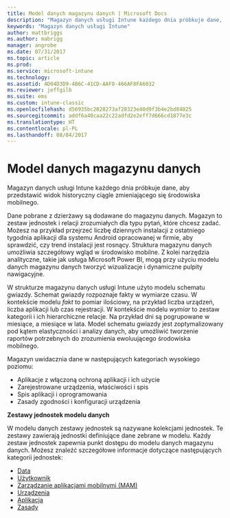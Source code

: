 ```yaml
---
title: Model danych magazynu danych | Microsoft Docs
description: "Magazyn danych usługi Intune każdego dnia próbkuje dane, aby przedstawić widok historyczny ciągle zmieniającego się środowiska mobilnego."
keywords: "Magazyn danych usługi Intune"
author: mattbriggs
ms.author: mabrigg
manager: angrobe
ms.date: 07/31/2017
ms.topic: article
ms.prod: 
ms.service: microsoft-intune
ms.technology: 
ms.assetid: 4D04D3D9-4B6C-41CD-AAF8-466AF8FA6032
ms.reviewer: jeffgilb
ms.suite: ems
ms.custom: intune-classic
ms.openlocfilehash: d56935bc2828273af28323e40d9f3b4e2bd84025
ms.sourcegitcommit: addf6a40caa22c22adfd2e2eff7d666cd1877e3c
ms.translationtype: HT
ms.contentlocale: pl-PL
ms.lasthandoff: 08/04/2017
---
```

# <a name="data-warehouse-data-model"></a>Model danych magazynu danych

Magazyn danych usługi Intune każdego dnia próbkuje dane, aby przedstawić widok historyczny ciągle zmieniającego się środowiska mobilnego.

Dane pobrane z dzierżawy są dodawane do magazynu danych. Magazyn to zestaw jednostek i relacji zrozumiałych dla typu pytań, które chcesz zadać. Możesz na przykład przejrzeć liczbę dziennych instalacji z ostatniego tygodnia aplikacji dla systemu Android opracowanej w firmie, aby sprawdzić, czy trend instalacji jest rosnący. Struktura magazynu danych umożliwia szczegółowy wgląd w środowisko mobilne. Z kolei narzędzia analityczne, takie jak usługa Microsoft Power BI, mogą przy użyciu modelu danych magazynu danych tworzyć wizualizacje i dynamiczne pulpity nawigacyjne.

W strukturze magazynu danych usługi Intune użyto modelu schematu gwiazdy. Schemat gwiazdy rozpoznaje fakty w wymiarze czasu. W kontekście modelu *fakt* to pomiar ilościowy, na przykład liczba urządzeń, liczba aplikacji lub czas rejestracji. W kontekście modelu *wymiar* to zestaw kategorii i ich hierarchiczne relacje. Na przykład dni są pogrupowane w miesiące, a miesiące w lata. Model schematu gwiazdy jest zoptymalizowany pod kątem elastyczności i analizy danych, aby umożliwić tworzenie raportów potrzebnych do zrozumienia ewoluującego środowiska mobilnego.

Magazyn uwidacznia dane w następujących kategoriach wysokiego poziomu:
  -  Aplikacje z włączoną ochroną aplikacji i ich użycie
  -  Zarejestrowane urządzenia, właściwości i spis
  -  Spis aplikacji i oprogramowania
  -  Zasady zgodności i konfiguracji urządzenia

**Zestawy jednostek modelu danych**

W modelu danych zestawy jednostek są nazywane kolekcjami jednostek. Te zestawy zawierają jednostki definiujące dane zebrane w modelu. Każdy zestaw jednostek zapewnia punkt dostępu do modelu danych magazynu danych. Możesz znaleźć szczegółowe informacje dotyczące następujących kategorii jednostek:

  -  [Data](reports-ref-date.md)
  -  [Użytkownik](reports-ref-user.md)
  -  [Zarządzanie aplikacjami mobilnymi (MAM)](reports-ref-mobile-app-management.md)
  -  [Urządzenia](reports-ref-devices.md)
  -  [Aplikacja](reports-ref-application.md)
  -  [Zasady](reports-ref-policy.md)

<!-- ## Data Model relationships

For more information on the relationships in the data model, see [Relationships of Entities](). -->
